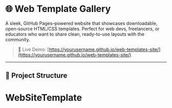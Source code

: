 # 🌐 Web Template Gallery

A sleek, GitHub Pages–powered website that showcases downloadable, open-source HTML/CSS templates. Perfect for web devs, freelancers, or educators who want to share clean, ready-to-use layouts with the community.

> 🚀 Live Demo: [https://yourusername.github.io/web-templates-site/](https://yourusername.github.io/web-templates-site/)

---

## 📁 Project Structure

# WebSiteTemplate
